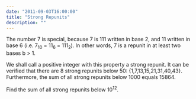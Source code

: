 ```yaml
---
date: "2011-09-03T16:00:00"
title: "Strong Repunits"
description: ""
---
```


<p>
The number 7 is special, because 7 is 111 written in base 2, and 11 written in base 6 (i.e. 7<sub>10</sub> = 11<sub>6</sub> = 111<sub>2</sub>). In other words, 7 is a repunit in at least two bases b &gt; 1. 
</p>
<p>
We shall call a positive integer with this property a strong repunit. It can be verified that there are 8 strong repunits below 50:  {1,7,13,15,21,31,40,43}. Furthermore, the sum of all strong repunits below 1000 equals 15864.
</p>
Find the sum of all strong repunits below 10<sup>12</sup>.




